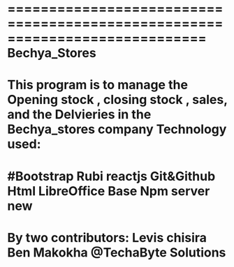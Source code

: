 ============================================================================
                         Bechya_Stores
=============================================================================
This program is to manage the Opening stock , closing stock , sales, and the Delvieries in the Bechya_stores company
 Technology used:
==================
#Bootstrap
Rubi
reactjs
Git&Github
Html
LibreOffice Base
Npm server
new
===============================================================================================================
By two contributors:
Levis chisira
Ben Makokha 
@TechaByte Solutions
===============================================================================================================
